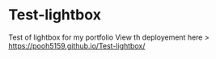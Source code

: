 # Test-lightbox

Test of lightbox for my portfolio
View th deployement here > https://pooh5159.github.io/Test-lightbox/
